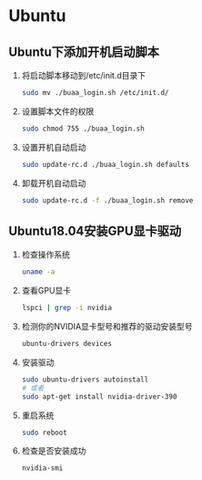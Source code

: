 # Ubuntu

## Ubuntu下添加开机启动脚本

1. 将启动脚本移动到/etc/init.d目录下

   ```bash
   sudo mv ./buaa_login.sh /etc/init.d/
   ```

2. 设置脚本文件的权限

   ```bash
   sudo chmod 755 ./buaa_login.sh
   ```

3. 设置开机自动启动

   ```bash
   sudo update-rc.d ./buaa_login.sh defaults
   ```

4. 卸载开机自动启动

   ```bash
   sudo update-rc.d -f ./buaa_login.sh remove
   ```


## Ubuntu18.04安装GPU显卡驱动

1. 检查操作系统

   ```bash
   uname -a
   ```

2. 查看GPU显卡

   ```bash
   lspci | grep -i nvidia
   ```

3. 检测你的NVIDIA显卡型号和推荐的驱动安装型号

   ```bash
   ubuntu-drivers devices
   ```

4. 安装驱动

   ```bash
   sudo ubuntu-drivers autoinstall
   # 或者
   sudo apt-get install nvidia-driver-390
   ```

5. 重启系统

   ```bash
   sudo reboot
   ```

6. 检查是否安装成功

   ```bash
   nvidia-smi
   ```

   
